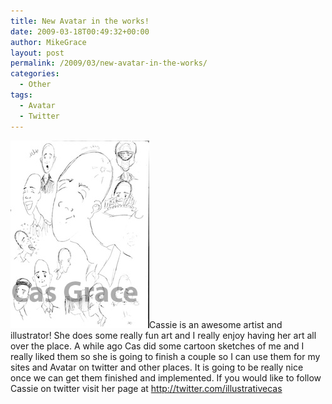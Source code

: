 ```yaml
---
title: New Avatar in the works!
date: 2009-03-18T00:49:32+00:00
author: MikeGrace
layout: post
permalink: /2009/03/new-avatar-in-the-works/
categories:
  - Other
tags:
  - Avatar
  - Twitter
---
```

<img class="alignright size-full wp-image-12" title="Cassie's Illustrations" src="/assets/2009/03/img-1.jpg" mce_src="/assets/2009/03/img-1.jpg" alt="Cassie's Illustrations" height="300" width="222">Cassie is an awesome artist and illustrator! She does some really fun art and I really enjoy having her art all over the place. A while ago Cas did some cartoon sketches of me and I really liked them so she is going to finish a couple so I can use them for my sites and Avatar on twitter and other places. It is going to be really nice once we can get them finished and implemented. If you would like to follow Cassie on twitter visit her page at <a href="http://bit.ly/k9Uan" mce_href="http://bit.ly/k9Uan">http://twitter.com/illustrativecas</a>